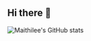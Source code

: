 ## Hi there 👋

![Maithilee's GitHub stats](https://github-readme-stats.vercel.app/api?username=maithilee66&theme=dark&show_icons=true)
